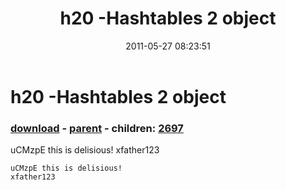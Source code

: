 ﻿---
pid:            2696
poster:         nQPuDDji
title:          h20 -Hashtables 2 object
date:           2011-05-27 08:23:51
format:         posh
parent:         2324
parent:         2324
children:       2697
---

# h20 -Hashtables 2 object

### [download](2696.ps1) - [parent](2324.md) - children: [2697](2697.md)

uCMzpE this is delisious!
xfather123

```posh
uCMzpE this is delisious!
xfather123
```
